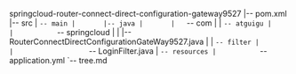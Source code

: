 springcloud-router-connect-direct-configuration-gateway9527
|-- pom.xml
|-- src
|   `-- main
|       |-- java
|       |   `-- com
|       |       `-- atguigu
|       |           `-- springcloud
|       |               |-- RouterConnectDirectConfigurationGateWay9527.java
|       |               `-- filter
|       |                   `-- LoginFilter.java
|       `-- resources
|           `-- application.yml
`-- tree.md

